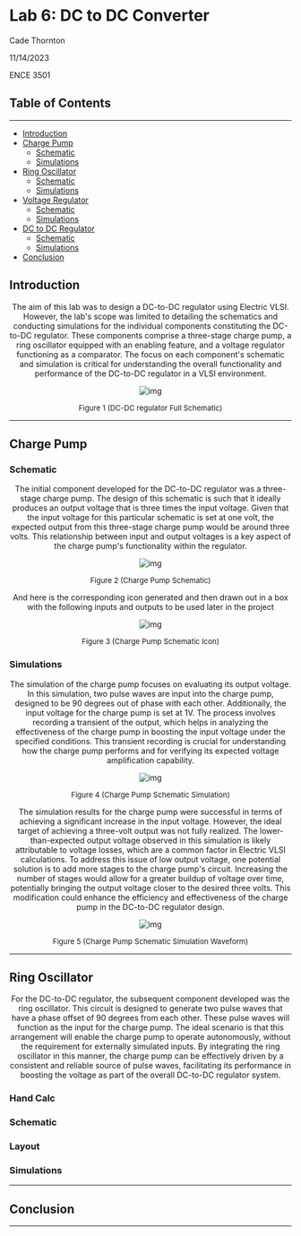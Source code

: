 # Lab 6: DC to DC Converter

Cade Thornton

11/14/2023

ENCE 3501

## Table of Contents

-------

+ [Introduction](#Introduction)
+ [Charge Pump](#ChargePump)
    * [Schematic](#Schematic)
    * [Simulations](#Simulations)
+ [Ring Oscillator](#RingOscillator)
    * [Schematic](#Schematic)
    * [Simulations](#Simulations)
+ [Voltage Regulator](#VoltageRegulator)
    * [Schematic](#Schematic)
    * [Simulations](#Simulations)
+ [DC to DC Regulator](#DCtoDCRegulator)
    * [Schematic](#Schematic)
    * [Simulations](#Simulations)
+ [Conclusion](#Conclusion)

## Introduction 

<p align="center"> 
The aim of this lab was to design a DC-to-DC regulator using Electric VLSI. However, the lab's scope was limited to detailing the schematics and conducting simulations for the individual components constituting the DC-to-DC regulator. These components comprise a three-stage charge pump, a ring oscillator equipped with an enabling feature, and a voltage regulator functioning as a comparator. The focus on each component's schematic and simulation is critical for understanding the overall functionality and performance of the DC-to-DC regulator in a VLSI environment.
</p>

<p align="center">
  <img src="documentation/fullSch.png" alt="img">
</p>

<div align="center">
  <p style="font-size: small;">
    Figure 1 (DC-DC regulator Full Schematic)
  </p>
</div>

-------

## Charge Pump

### Schematic
<p align="center"> 
The initial component developed for the DC-to-DC regulator was a three-stage charge pump. The design of this schematic is such that it ideally produces an output voltage that is three times the input voltage. Given that the input voltage for this particular schematic is set at one volt, the expected output from this three-stage charge pump would be around three volts. This relationship between input and output voltages is a key aspect of the charge pump's functionality within the regulator.
</p>

<p align="center">
  <img src="documentation/Charge_Pump/schematics/chargePumpSch.png" alt="img">
</p>

<div align="center">
  <p style="font-size: small;">
    Figure 2 (Charge Pump Schematic)
  </p>
</div>

<p align="center"> 
And here is the corresponding icon generated and then drawn out in a box with the following inputs and outputs to be used later in the project
</p>

<p align="center">
  <img src="documentation/Charge_Pump/schematics/chargePumpIcon.png" alt="img">
</p>

<div align="center">
  <p style="font-size: small;">
    Figure 3 (Charge Pump Schematic Icon)
  </p>
</div>

### Simulations 

<p align="center"> 
The simulation of the charge pump focuses on evaluating its output voltage. In this simulation, two pulse waves are input into the charge pump, designed to be 90 degrees out of phase with each other. Additionally, the input voltage for the charge pump is set at 1V. The process involves recording a transient of the output, which helps in analyzing the effectiveness of the charge pump in boosting the input voltage under the specified conditions. This transient recording is crucial for understanding how the charge pump performs and for verifying its expected voltage amplification capability.
</p>

<p align="center">
  <img src="documentation/Charge_Pump/simulations/chargePumpSchSim.png" alt="img">
</p>

<div align="center">
  <p style="font-size: small;">
    Figure 4 (Charge Pump Schematic Simulation)
  </p>
</div>

<p align="center"> 
The simulation results for the charge pump were successful in terms of achieving a significant increase in the input voltage. However, the ideal target of achieving a three-volt output was not fully realized. The lower-than-expected output voltage observed in this simulation is likely attributable to voltage losses, which are a common factor in Electric VLSI calculations. To address this issue of low output voltage, one potential solution is to add more stages to the charge pump's circuit. Increasing the number of stages would allow for a greater buildup of voltage over time, potentially bringing the output voltage closer to the desired three volts. This modification could enhance the efficiency and effectiveness of the charge pump in the DC-to-DC regulator design.
</p>

<p align="center">
  <img src="documentation/Charge_Pump/simulations/chargePumpSimWave.png" alt="img">
</p>

<div align="center">
  <p style="font-size: small;">
    Figure 5 (Charge Pump Schematic Simulation Waveform)
  </p>
</div>



------

## Ring Oscillator

<p align="center"> 
For the DC-to-DC regulator, the subsequent component developed was the ring oscillator. This circuit is designed to generate two pulse waves that have a phase offset of 90 degrees from each other. These pulse waves will function as the input for the charge pump. The ideal scenario is that this arrangement will enable the charge pump to operate autonomously, without the requirement for externally simulated inputs. By integrating the ring oscillator in this manner, the charge pump can be effectively driven by a consistent and reliable source of pulse waves, facilitating its performance in boosting the voltage as part of the overall DC-to-DC regulator system.
</p>

### Hand Calc
### Schematic 
### Layout 
### Simulations 


-------

## Conclusion

------


